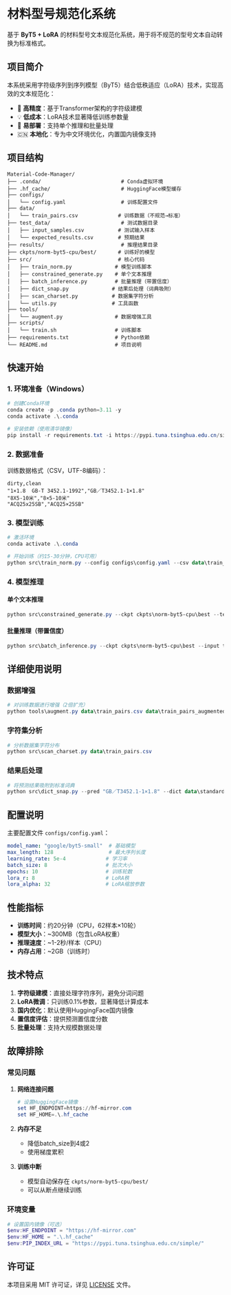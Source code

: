 # 材料型号规范化系统

基于 **ByT5 + LoRA** 的材料型号文本规范化系统，用于将不规范的型号文本自动转换为标准格式。

## 项目简介

本系统采用字符级序列到序列模型（ByT5）结合低秩适应（LoRA）技术，实现高效的文本规范化：
- 🎯 **高精度**：基于Transformer架构的字符级建模
- 💡 **低成本**：LoRA技术显著降低训练参数量
- 🚀 **易部署**：支持单个推理和批量处理
- 🇨🇳 **本地化**：专为中文环境优化，内置国内镜像支持

## 项目结构

```
Material-Code-Manager/
├── .conda/                          # Conda虚拟环境
├── .hf_cache/                       # HuggingFace模型缓存
├── configs/
│   └── config.yaml                  # 训练配置文件
├── data/
│   └── train_pairs.csv             # 训练数据（不规范→标准）
├── test_data/                       # 测试数据目录
│   ├── input_samples.csv           # 测试输入样本
│   └── expected_results.csv        # 预期结果
├── results/                         # 推理结果目录
├── ckpts/norm-byt5-cpu/best/       # 训练好的模型
├── src/                            # 核心代码
│   ├── train_norm.py              # 模型训练脚本
│   ├── constrained_generate.py    # 单个文本推理
│   ├── batch_inference.py         # 批量推理（带置信度）
│   ├── dict_snap.py              # 结果后处理（词典吸附）
│   ├── scan_charset.py           # 数据集字符分析
│   └── utils.py                  # 工具函数
├── tools/
│   └── augment.py                 # 数据增强工具
├── scripts/
│   └── train.sh                   # 训练脚本
├── requirements.txt               # Python依赖
└── README.md                      # 项目说明
```

## 快速开始

### 1. 环境准备（Windows）

```powershell
# 创建Conda环境
conda create -p .conda python=3.11 -y
conda activate .\.conda

# 安装依赖（使用清华镜像）
pip install -r requirements.txt -i https://pypi.tuna.tsinghua.edu.cn/simple/
```

### 2. 数据准备

训练数据格式（CSV，UTF-8编码）：
```csv
dirty,clean
"1×1.8  GB-T 3452.1-1992","GB／T3452.1-1×1.8"
"8X5-10米","8×5-10米"
"ACQ25x25SB","ACQ25×25SB"
```

### 3. 模型训练

```powershell
# 激活环境
conda activate .\.conda

# 开始训练（约15-30分钟，CPU可用）
python src\train_norm.py --config configs\config.yaml --csv data\train_pairs.csv --epochs 10
```

### 4. 模型推理

#### 单个文本推理
```powershell
python src\constrained_generate.py --ckpt ckpts\norm-byt5-cpu\best --text "1×1.8  GB-T 3452.1-1992"
```

#### 批量推理（带置信度）
```powershell
python src\batch_inference.py --ckpt ckpts\norm-byt5-cpu\best --input test_data\input_samples.csv --output results\inference_results.csv
```

## 详细使用说明

### 数据增强
```powershell
# 对训练数据进行增强（2倍扩充）
python tools\augment.py data\train_pairs.csv data\train_pairs_augmented.csv 2
```

### 字符集分析
```powershell
# 分析数据集字符分布
python src\scan_charset.py data\train_pairs.csv
```

### 结果后处理
```powershell
# 将预测结果吸附到标准词典
python src\dict_snap.py --pred "GB／T3452.1-1×1.8" --dict data\standard_vocab.txt --cut 90.0
```

## 配置说明

主要配置文件 `configs/config.yaml`：
```yaml
model_name: "google/byt5-small"  # 基础模型
max_length: 128                  # 最大序列长度
learning_rate: 5e-4             # 学习率
batch_size: 8                   # 批次大小
epochs: 10                      # 训练轮数
lora_r: 8                       # LoRA秩
lora_alpha: 32                  # LoRA缩放参数
```

## 性能指标

- **训练时间**：约20分钟（CPU，62样本×10轮）
- **模型大小**：~300MB（包含LoRA权重）
- **推理速度**：~1-2秒/样本（CPU）
- **内存占用**：~2GB（训练时）

## 技术特点

1. **字符级建模**：直接处理字符序列，避免分词问题
2. **LoRA微调**：只训练0.1%参数，显著降低计算成本
3. **国内优化**：默认使用HuggingFace国内镜像
4. **置信度评估**：提供预测置信度分数
5. **批量处理**：支持大规模数据处理

## 故障排除

### 常见问题

1. **网络连接问题**
   ```powershell
   # 设置HuggingFace镜像
   set HF_ENDPOINT=https://hf-mirror.com
   set HF_HOME=.\.hf_cache
   ```

2. **内存不足**
   - 降低batch_size到4或2
   - 使用梯度累积

3. **训练中断**
   - 模型自动保存在 `ckpts/norm-byt5-cpu/best/`
   - 可以从断点继续训练

### 环境变量
```powershell
# 设置国内镜像（可选）
$env:HF_ENDPOINT = "https://hf-mirror.com"
$env:HF_HOME = ".\.hf_cache"
$env:PIP_INDEX_URL = "https://pypi.tuna.tsinghua.edu.cn/simple/"
```

## 许可证

本项目采用 MIT 许可证，详见 [LICENSE](LICENSE) 文件。
